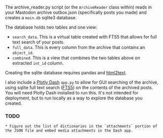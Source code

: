 
The archive_reader.py script (or the `ArchiveReader` class within) reads in your Mastodon archive outbox.json (specifically posts you made) and creates a `main.db` sqlite3 database.

The database holds two tables and one view: 

* `search_data`. This is a virtual table created with FTS5 that allows for full text search of your posts.
* `full_data`. This is every column from the archive that contains an `object_id`.
* `combined`. This is a view that combines the two tables above on extracted `int_id` column.

Creating the sqlite database requires pandas and [html2text](https://pypi.org/project/html2text/).

I also include a [Plotly Dash](https://dash.plotly.com) `app.py` to allow for GUI searching of the archive, using sqlite full text search ([FTS5](https://www.sqlite.org/fts5.html)) on the contents of the archived posts. You will need Plotly Dash installed to run this. It's not intended for deployment, but to run locally as a way to explore the database you created.
### TODO
    * Figure out the list of dictionaries in the `attachments` portion of the JSON file and embed media attachments in the Dash app.